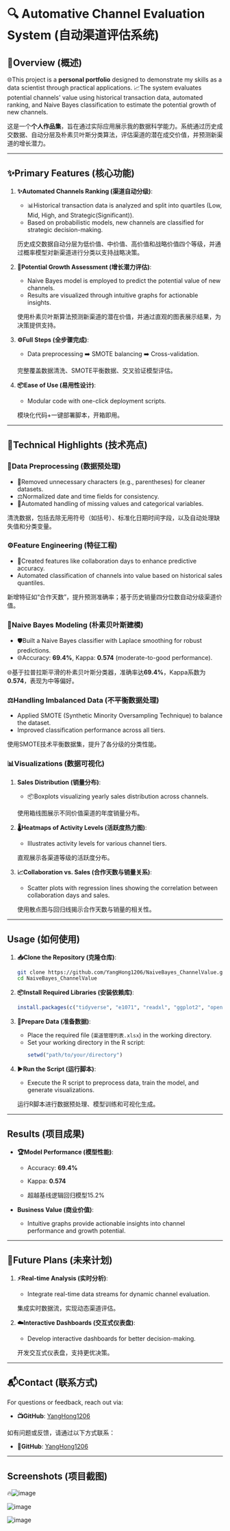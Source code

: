 # 🔍 Automative Channel Evaluation System (自动渠道评估系统)

## 🚀Overview (概述)

🌐This project is a **personal portfolio** designed to demonstrate my skills as a data scientist through practical applications. 
📈The system evaluates potential channels' value using historical transaction data, automated ranking, and Naive Bayes classification to
estimate the potential growth of new channels.

这是一个**个人作品集**，旨在通过实际应用展示我的数据科学能力。系统通过历史成交数据、自动分层及朴素贝叶斯分类算法，评估渠道的潜在成交价值，并预测新渠道的增长潜力。

---

## ✨Primary Features (核心功能)

1. **✨Automated Channels Ranking (渠道自动分级)**:
   - 📊Historical transaction data is analyzed and split into quartiles (Low, Mid, High, and Strategic(Significant)).  
   - Based on probabilistic models, new channels are classified for strategic decision-making.

   历史成交数据自动分层为低价值、中价值、高价值和战略价值四个等级，并通过概率模型对新渠道进行分类以支持战略决策。

2. **🔮Potential Growth Assessment (增长潜力评估)**:
   - Naive Bayes model is employed to predict the potential value of new channels.
   - Results are visualized through intuitive graphs for actionable insights.

   使用朴素贝叶斯算法预测新渠道的潜在价值，并通过直观的图表展示结果，为决策提供支持。

3. **⚙️Full Steps (全步骤完成)**:
   - Data preprocessing ➡️ SMOTE balancing ➡️ Cross-validation.
   
   完整覆盖数据清洗、SMOTE平衡数据、交叉验证模型评估。

4. **📦Ease of Use (易用性设计)**:
   - Modular code with one-click deployment scripts.

   模块化代码+一键部署脚本，开箱即用。

---

##  🔬Technical Highlights (技术亮点)

### 🧹Data Preprocessing (数据预处理)
- 🧼Removed unnecessary characters (e.g., parentheses) for cleaner datasets.
- ⚖️Normalized date and time fields for consistency.
- 🔄Automated handling of missing values and categorical variables.

清洗数据，包括去除无用符号（如括号）、标准化日期时间字段，以及自动处理缺失值和分类变量。

### ⚙️Feature Engineering (特征工程)
- 📐Created features like collaboration days to enhance predictive accuracy.
- Automated classification of channels into value based on historical sales quantiles.

新增特征如“合作天数”，提升预测准确率；基于历史销量四分位数自动分级渠道价值。

### 🤖Naive Bayes Modeling (朴素贝叶斯建模)
- 🛡️Built a Naive Bayes classifier with Laplace smoothing for robust predictions.
- 🌐Accuracy: **69.4%**, Kappa: **0.574** (moderate-to-good performance).

🌐基于拉普拉斯平滑的朴素贝叶斯分类器，准确率达**69.4%**，Kappa系数为**0.574**，表现为中等偏好。

### ⚖️Handling Imbalanced Data (不平衡数据处理)
- Applied SMOTE (Synthetic Minority Oversampling Technique) to balance the dataset.
- Improved classification performance across all tiers.

使用SMOTE技术平衡数据集，提升了各分级的分类性能。

### 📊Visualizations (数据可视化)
1. **Sales Distribution (销量分布)**:
   - 📦Boxplots visualizing yearly sales distribution across channels.

   使用箱线图展示不同价值渠道的年度销量分布。

2. **🌡️Heatmaps of Activity Levels (活跃度热力图)**:
   - Illustrates activity levels for various channel tiers.

   直观展示各渠道等级的活跃度分布。

3. **📈Collaboration vs. Sales (合作天数与销量关系)**:
   - Scatter plots with regression lines showing the correlation between collaboration days and sales.

   使用散点图与回归线揭示合作天数与销量的相关性。

---

## Usage (如何使用)

1. **📥Clone the Repository (克隆仓库)**:
   ```bash
   git clone https://github.com/YangHong1206/NaiveBayes_ChannelValue.git
   cd NaiveBayes_ChannelValue
   ```

2. **📦Install Required Libraries (安装依赖库)**:
   ```r
   install.packages(c("tidyverse", "e1071", "readxl", "ggplot2", "openxlsx", "writexl", "scales", "ROSE", "caret", "DMwR", "fastDummies"))
   ```

3. **📂Prepare Data (准备数据)**:
   - Place the required file (`渠道管理列表.xlsx`) in the working directory.
   - Set your working directory in the R script:
     ```r
     setwd("path/to/your/directory")
     ```

4. **▶️Run the Script (运行脚本)**:
   - Execute the R script to preprocess data, train the model, and generate visualizations.

   运行R脚本进行数据预处理、模型训练和可视化生成。

---

## Results (项目成果)

- **🏆Model Performance (模型性能)**:
  - Accuracy: **69.4%**
  - Kappa: **0.574**
 
  - 超越基线逻辑回归模型​​15.2%​

- **Business Value (商业价值)**:
  - Intuitive graphs provide actionable insights into channel performance and growth potential.

---

## 🌟Future Plans (未来计划)



1. **⚡Real-time Analysis (实时分析)**:
   - Integrate real-time data streams for dynamic channel evaluation.

   集成实时数据流，实现动态渠道评估。

2. **☁️Interactive Dashboards (交互式仪表盘)**:
   - Develop interactive dashboards for better decision-making.

   开发交互式仪表盘，支持更优决策。

---

## 📬Contact (联系方式)

For questions or feedback, reach out via:
- **📺GitHub**: [YangHong1206](https://github.com/YangHong1206)

如有问题或反馈，请通过以下方式联系：
- **💼GitHub**: [YangHong1206](https://github.com/YangHong1206)

---

## Screenshots (项目截图)
🔥![image](https://github.com/user-attachments/assets/19b21b6c-60d2-4c0e-ab85-251bd5060718)

![image](https://github.com/user-attachments/assets/b22b29e9-dd17-4895-bc66-122ac06539c2)

![image](https://github.com/user-attachments/assets/7751be2b-c2bc-4008-9b61-59592b07649a)

